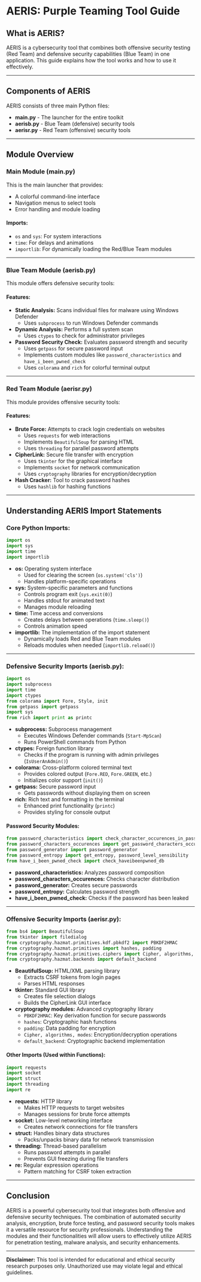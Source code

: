 # AERIS: Purple Teaming Tool Guide

## What is AERIS?
AERIS is a cybersecurity tool that combines both offensive security testing (Red Team) and defensive security capabilities (Blue Team) in one application. This guide explains how the tool works and how to use it effectively.

---

## Components of AERIS
AERIS consists of three main Python files:

- **main.py** - The launcher for the entire toolkit
- **aerisb.py** - Blue Team (defensive) security tools
- **aerisr.py** - Red Team (offensive) security tools

---

## Module Overview

### Main Module (**main.py**)
This is the main launcher that provides:

- A colorful command-line interface
- Navigation menus to select tools
- Error handling and module loading

#### Imports:
- `os` and `sys`: For system interactions
- `time`: For delays and animations
- `importlib`: For dynamically loading the Red/Blue Team modules

---

### Blue Team Module (**aerisb.py**)
This module offers defensive security tools:

#### Features:
- **Static Analysis:** Scans individual files for malware using Windows Defender
  - Uses `subprocess` to run Windows Defender commands
- **Dynamic Analysis:** Performs a full system scan
  - Uses `ctypes` to check for administrator privileges
- **Password Security Check:** Evaluates password strength and security
  - Uses `getpass` for secure password input
  - Implements custom modules like `password_characteristics` and `have_i_been_pwned_check`
  - Uses `colorama` and `rich` for colorful terminal output

---

### Red Team Module (**aerisr.py**)
This module provides offensive security tools:

#### Features:
- **Brute Force:** Attempts to crack login credentials on websites
  - Uses `requests` for web interactions
  - Implements `BeautifulSoup` for parsing HTML
  - Uses `threading` for parallel password attempts
- **CipherLink:** Secure file transfer with encryption
  - Uses `tkinter` for the graphical interface
  - Implements `socket` for network communication
  - Uses `cryptography` libraries for encryption/decryption
- **Hash Cracker:** Tool to crack password hashes
  - Uses `hashlib` for hashing functions

---

## Understanding AERIS Import Statements

### Core Python Imports:
```python
import os
import sys
import time
import importlib
```
- **os:** Operating system interface
  - Used for clearing the screen (`os.system('cls')`)
  - Handles platform-specific operations
- **sys:** System-specific parameters and functions
  - Controls program exit (`sys.exit(0)`)
  - Handles stdout for animated text
  - Manages module reloading
- **time:** Time access and conversions
  - Creates delays between operations (`time.sleep()`)
  - Controls animation speed
- **importlib:** The implementation of the import statement
  - Dynamically loads Red and Blue Team modules
  - Reloads modules when needed (`importlib.reload()`)

---

### Defensive Security Imports (aerisb.py):
```python
import os
import subprocess
import time
import ctypes
from colorama import Fore, Style, init
from getpass import getpass
import sys
from rich import print as printc
```
- **subprocess:** Subprocess management
  - Executes Windows Defender commands (`Start-MpScan`)
  - Runs PowerShell commands from Python
- **ctypes:** Foreign function library
  - Checks if the program is running with admin privileges (`IsUserAnAdmin()`)
- **colorama:** Cross-platform colored terminal text
  - Provides colored output (`Fore.RED`, `Fore.GREEN`, etc.)
  - Initializes color support (`init()`)
- **getpass:** Secure password input
  - Gets passwords without displaying them on screen
- **rich:** Rich text and formatting in the terminal
  - Enhanced print functionality (`printc`)
  - Provides styling for console output

#### Password Security Modules:
```python
from password_characteristics import check_character_occurences_in_password, check_password_characters_mixture
from password_characters_occurences import get_password_characters_occurences
from password_generator import password_generator
from password_entropy import get_entropy, password_level_sensibility
from have_i_been_pwned_check import check_haveibeenpwned_db
```
- **password_characteristics:** Analyzes password composition
- **password_characters_occurences:** Checks character distribution
- **password_generator:** Creates secure passwords
- **password_entropy:** Calculates password strength
- **have_i_been_pwned_check:** Checks if the password has been leaked

---

### Offensive Security Imports (aerisr.py):
```python
from bs4 import BeautifulSoup
from tkinter import filedialog
from cryptography.hazmat.primitives.kdf.pbkdf2 import PBKDF2HMAC
from cryptography.hazmat.primitives import hashes, padding
from cryptography.hazmat.primitives.ciphers import Cipher, algorithms, modes
from cryptography.hazmat.backends import default_backend
```
- **BeautifulSoup:** HTML/XML parsing library
  - Extracts CSRF tokens from login pages
  - Parses HTML responses
- **tkinter:** Standard GUI library
  - Creates file selection dialogs
  - Builds the CipherLink GUI interface
- **cryptography modules:** Advanced cryptography library
  - `PBKDF2HMAC`: Key derivation function for secure passwords
  - `hashes`: Cryptographic hash functions
  - `padding`: Data padding for encryption
  - `Cipher, algorithms, modes`: Encryption/decryption operations
  - `default_backend`: Cryptographic backend implementation

#### Other Imports (Used within Functions):
```python
import requests
import socket
import struct
import threading
import re
```
- **requests:** HTTP library
  - Makes HTTP requests to target websites
  - Manages sessions for brute force attempts
- **socket:** Low-level networking interface
  - Creates network connections for file transfers
- **struct:** Handles binary data structures
  - Packs/unpacks binary data for network transmission
- **threading:** Thread-based parallelism
  - Runs password attempts in parallel
  - Prevents GUI freezing during file transfers
- **re:** Regular expression operations
  - Pattern matching for CSRF token extraction

---

## Conclusion
AERIS is a powerful cybersecurity tool that integrates both offensive and defensive security techniques. The combination of automated security analysis, encryption, brute force testing, and password security tools makes it a versatile resource for security professionals. Understanding the modules and their functionalities will allow users to effectively utilize AERIS for penetration testing, malware analysis, and security enhancements.

---

**Disclaimer:** This tool is intended for educational and ethical security research purposes only. Unauthorized use may violate legal and ethical guidelines.


